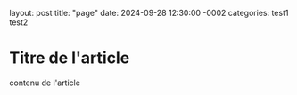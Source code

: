 layout: post
title: "page"
date: 2024-09-28 12:30:00 -0002
categories: test1 test2

# Titre de l'article

contenu de l'article
